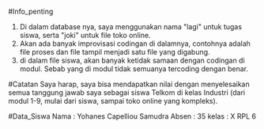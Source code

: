 #Info_penting  
  1. Di dalam database nya, saya menggunakan nama "lagi" untuk tugas siswa, serta "joki" untuk file toko online.
  2. Akan ada banyak improvisasi codingan di dalamnya, contohnya adalah file proses dan file tampil menjadi satu file yang digabung.
  3. di dalam file siswa, akan banyak ketidak samaan dengan codingan di modul. Sebab yang di modul tidak semuanya tercoding dengan benar.

#Catatan
Saya harap, saya bisa mendapatkan nilai dengan menyelesaikan semua tanggung jawab saya sebagai siswa Telkom di kelas Industri 
(dari modul 1-9, mulai dari siswa, sampai toko online yang kompleks).

#Data_Siswa
Nama : Yohanes Capelliou Samudra
Absen : 35
kelas : X RPL 6
